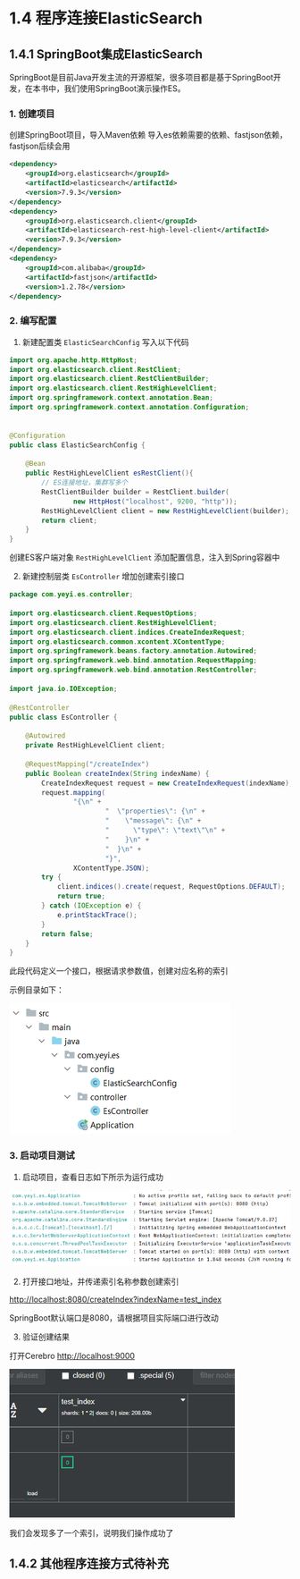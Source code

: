 # 1.4 程序连接ElasticSearch


## 1.4.1 SpringBoot集成ElasticSearch

SpringBoot是目前Java开发主流的开源框架，很多项目都是基于SpringBoot开发，在本书中，我们使用SpringBoot演示操作ES。

### 1. 创建项目
创建SpringBoot项目，导入Maven依赖
导入es依赖需要的依赖、fastjson依赖，fastjson后续会用
```xml
<dependency>
    <groupId>org.elasticsearch</groupId>
    <artifactId>elasticsearch</artifactId>
    <version>7.9.3</version>
</dependency>
<dependency>
    <groupId>org.elasticsearch.client</groupId>
    <artifactId>elasticsearch-rest-high-level-client</artifactId>
    <version>7.9.3</version>
</dependency>
<dependency>
    <groupId>com.alibaba</groupId>
    <artifactId>fastjson</artifactId>
    <version>1.2.78</version>
</dependency>
```
### 2. 编写配置
1. 新建配置类 `ElasticSearchConfig` 写入以下代码
```java
import org.apache.http.HttpHost;
import org.elasticsearch.client.RestClient;
import org.elasticsearch.client.RestClientBuilder;
import org.elasticsearch.client.RestHighLevelClient;
import org.springframework.context.annotation.Bean;
import org.springframework.context.annotation.Configuration;


@Configuration
public class ElasticSearchConfig {

    @Bean
    public RestHighLevelClient esRestClient(){
        // ES连接地址，集群写多个
        RestClientBuilder builder = RestClient.builder(
                new HttpHost("localhost", 9200, "http"));
        RestHighLevelClient client = new RestHighLevelClient(builder);
        return client;
    }
}
```
创建ES客户端对象 `RestHighLevelClient` 添加配置信息，注入到Spring容器中

2. 新建控制层类 `EsController` 增加创建索引接口
```java
package com.yeyi.es.controller;

import org.elasticsearch.client.RequestOptions;
import org.elasticsearch.client.RestHighLevelClient;
import org.elasticsearch.client.indices.CreateIndexRequest;
import org.elasticsearch.common.xcontent.XContentType;
import org.springframework.beans.factory.annotation.Autowired;
import org.springframework.web.bind.annotation.RequestMapping;
import org.springframework.web.bind.annotation.RestController;

import java.io.IOException;

@RestController
public class EsController {

    @Autowired
    private RestHighLevelClient client;

    @RequestMapping("/createIndex")
    public Boolean createIndex(String indexName) {
        CreateIndexRequest request = new CreateIndexRequest(indexName);
        request.mapping(
                "{\n" +
                        "  \"properties\": {\n" +
                        "    \"message\": {\n" +
                        "      \"type\": \"text\"\n" +
                        "    }\n" +
                        "  }\n" +
                        "}",
                XContentType.JSON);
        try {
            client.indices().create(request, RequestOptions.DEFAULT);
            return true;
        } catch (IOException e) {
            e.printStackTrace();
        }
        return false;
    }
}
```
此段代码定义一个接口，根据请求参数值，创建对应名称的索引

示例目录如下：

![图1-10](../imgs/1-10.png)

### 3. 启动项目测试
1. 启动项目，查看日志如下所示为运行成功

![图1-11](../imgs/1-11.png)

2. 打开接口地址，并传递索引名称参数创建索引

[http://localhost:8080/createIndex?indexName=test_index](http://localhost:8080/createIndex?indexName=test_index)

SpringBoot默认端口是8080，请根据项目实际端口进行改动

3. 验证创建结果

打开Cerebro [http://localhost:9000](http://localhost:9000)

![图1-12](../imgs/1-12.png)

我们会发现多了一个索引，说明我们操作成功了

## 1.4.2 其他程序连接方式待补充